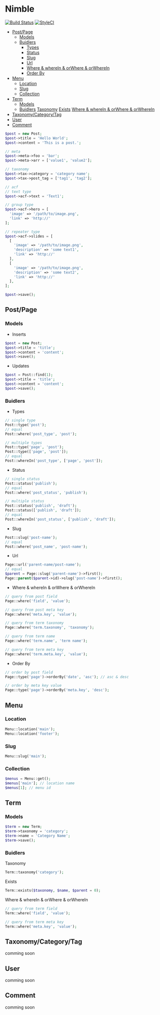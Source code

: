 # Nimble

[![Build Status](https://travis-ci.org/lumenpress/nimble.svg?branch=master)](https://travis-ci.org/lumenpress/nimble) [![StyleCI](https://styleci.io/repos/99463834/shield?branch=master)](https://styleci.io/repos/99463834)

- [Post/Page](#)
  - [Models](#)
  - [Buidlers](#)
    - [Types](#)
    - [Status](#)
    - [Slug](#)
    - [Url](#)
    - [Where & whereIn & orWhere & orWhereIn](#)
    - [Order By](#)
- [Menu](#)
    - [Location](#)
    - [Slug](#)
    - [Collection](#)
- [Term](#)
  - [Models](#)
  - [Buidlers](#)
    [Taxonomy](#)
    [Exists](#)
    [Where & whereIn & orWhere & orWhereIn](#)
- [Taxonomy/Category/Tag](#)
- [User](#)
- [Comment](#)

```php
$post = new Post;
$post->title = 'Hello World';
$post->content = 'This is a post.';

// meta
$post->meta->foo = 'bar';
$post->meta->arr = ['value1', 'value2'];

// taxonomy
$post->tax->category = 'category name';
$post->tax->post_tag = ['tag1', 'tag2'];

// acf
// text type
$post->acf->text = 'Text1';

// group type
$post->acf->hero = [
  'image' => '/path/to/image.png',
  'link' => 'http://'
];

// repeater type
$post->acf->slides = [
  [
    'image' => '/path/to/image.png',
    'description' => 'some text1',
    'link' => 'http://'
  ],
  [
    'image' => '/path/to/image.png',
    'description' => 'some text2',
    'link' => 'http://'
  ],
];

$post->save();
```

## Post/Page

### Models

- Inserts

```php
$post = new Post;
$post->title = 'title';
$post->content = 'content';
$post->save();
```

- Updates

```php
$post = Post::find(1);
$post->title = 'title';
$post->content = 'content';
$post->save();
```

### Buidlers

- Types

```php
// single type
Post::type('post');             
// equal
Post::where('post_type', 'post');

// multiple types
Post::type('page', 'post');
Post::type(['page', 'post']);
// equal
Post::whereIn('post_type', ['page', 'post']);
```

- Status

```php
// single status
Post::status('publish');
// equal
Post::where('post_status', 'publish');

// multiple status
Post::status('publish', 'draft');
Post::status(['publish', 'draft']);
// equal
Post::whereIn('post_status', ['publish', 'draft']);
```

- Slug

```php
Post::slug('post-name');
// equal
Post::where('post_name', 'post-name');
```

- Url

```php
Page::url('parent-name/post-name');
// equal
$parent = Page::slug('parent-name')->first();
Page::parent($parent->id)->slug('post-name')->first();
```

- Where & whereIn & orWhere & orWhereIn

```php
// query from post field
Page::where('field', 'value');

// query from post meta key
Page::where('meta.key', 'value');

// query from term taxonomy
Page::where('term.taxonomy', 'taxonomy');

// query from term name
Page::where('term.name', 'term name');

// query from term meta key
Page::where('term.meta.key', 'value');
```

- Order By

```php
// order by post field
Page::type('page')->orderBy('date', 'asc'); // asc & desc

// order by meta key value
Page::type('page')->orderBy('meta.key', 'desc');
```

## Menu

### Location

```php
Menu::location('main');
Menu::location('footer');
```

### Slug

```php
Menu::slug('main');
```

### Collection

```php
$menus = Menu::get();
$menus['main']; // location name
$menus[1]; // menu id
```

## Term

### Models

```php
$term = new Term;
$term->taxonomy = 'category';
$term->name = 'Category Name';
$term->save();
```

### Buidlers

Taxonomy

```php
Term::taxonomy('category');
```

Exists

```php
Term::exists($taxonomy, $name, $parent = 0);
```

Where & whereIn & orWhere & orWhereIn

```php
// query from term field
Term::where('field', 'value');

// query from term meta key
Term::where('meta.key', 'value');
```

## Taxonomy/Category/Tag

comming soon

## User

comming soon

## Comment

comming soon